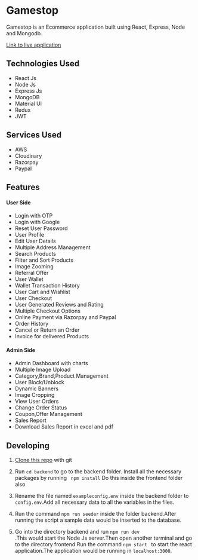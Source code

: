 
# Gamestop
Gamestop is an Ecommerce application built using React, Express, Node and Mongodb.



[Link  to live application](https://gamestop.website/)

## Technologies Used

- React Js
- Node Js
- Express Js
- MongoDB 
- Material UI
- Redux 
- JWT


## Services Used

- AWS
- Cloudinary
- Razorpay
- Paypal



## Features


####     User Side

- Login with OTP
- Login with Google
- Reset User Password
- User Profile
- Edit User Details
- Multiple Address Management
- Search Products
- Filter and Sort Products
- Image Zooming
- Referral Offer
- User Wallet
- Wallet Transaction History
- User Cart and Wishlist
- User Checkout
- User Generated Reviews and Rating
- Multiple Checkout Options
- Online Payment via Razorpay and Paypal
- Order History 
- Cancel or Return an Order
- Invoice for delivered Products



#### Admin Side

- Admin Dashboard with charts
- Multiple Image Upload
- Category,Brand,Product Management
- User Block/Unblock
- Dynamic Banners
- Image Cropping
- View User Orders
- Change Order Status
- Coupon,Offer Management
- Sales Report 
- Download Sales Report in excel and pdf



## Developing

  

1. [Clone this repo](https://help.github.com/en/articles/cloning-a-repository) with git

2. Run <code>cd backend</code> to go to the backend folder.
     Install  all the necessary packages by running <code> npm install</code>
     Do this inside the frontend folder also
 3. Rename the file named <code>exampleconfig.env</code> inside the backend  folder to <code>config.env</code>.Add  all necessary data to all the variables in the files. 
 4. Run the command <code>npm run seeder</code> inside the folder backend.After running the script a sample data would be inserted to the database.
 5. Go into the directory backend and run <code>npm run dev </code>.This would start the Node Js server.Then open another terminal and go to the directory frontend.Run the command <code>npm start </code> to start the react application.The application would be running in <code>localhost:3000</code>.
 
